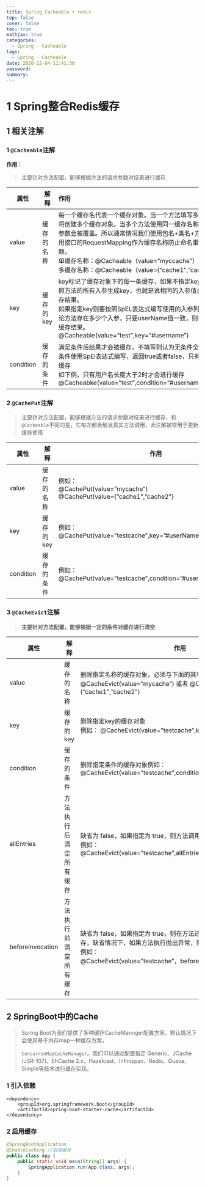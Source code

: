 ```yaml
---
title: Spring Cacheable + redis
top: false
cover: false
toc: true
mathjax: true
categories:
  - Spring - Cacheable
tags:
  - Spring - Cacheable
date: 2020-12-04 11:41:30
password:
summary:
---
```


# 1 Spring整合Redis缓存

## 1 相关注解

### 1 `@Cacheable`注解

**作用：**

> 主要针对方法配置，能够根据方法的请求参数对结果进行缓存

| 属性      | 解释       | 作用                                                         |
| --------- | ---------- | :----------------------------------------------------------- |
| value     | 缓存的名称 | 每一个缓存名代表一个缓存对象。当一个方法填写多个缓存名称时将创建多个缓存对象。当多个方法使用同一缓存名称时相同的缓存参数会被覆盖。所以通常情况我们使用包名+类名+方法名，或者使用接口的RequestMapping作为缓存名称防止命名重复引起的问题。   <br />单缓存名称：@Cacheable（value=“myccache”）<br />多缓存名称：@Cacheable（value={“cache1”,”cache2”}） |
| key       | 缓存的key  | key标记了缓存对象下的每一条缓存，如果不指定key则系统自动按照方法的所有入参生成key，也就是说相同的入参值会返回同样的缓存结果。<br />如果指定key则要按照SpEL表达式编写使用的入参列表。如下列无论方法存在多少个入参，只要userName值一致，则会返回相同的缓存结果。<br />@Cacheable(value=“test”,key=“#username”) |
| condition | 缓存的条件 | 满足条件后结果才会被缓存。不填写则认为无条件全部缓存<br />条件使用SpEl表达式编写，返回true或者false，只有为true才进行缓存<br />如下例，只有用户名长度大于2时才会进行缓存<br />@Cacheabke(value=“test”,condition=“#username.length()>2”) |

### 2 `@CachePut`注解

> 主要针对方法配置，能够根据方法的请求参数对结果进行缓存、和`@Cacheable`不同的是，它每次都会触发真实方法调用，此注解被常用于更新缓存使用

| 属性      | 解释       | 作用                                                         |
| --------- | ---------- | ------------------------------------------------------------ |
| value     | 缓存的名称 | 例如：<br/>@CachePut(value=”mycache”) <br/>@CachePut(value={”cache1”,”cache2”} |
| key       | 缓存的 key | 例如：<br/>@CachePut(value=”testcache”,key=”#userName”)      |
| condition | 缓存的条件 | 例如：<br/>@CachePut(value=”testcache”,condition=”#userName.length()>2”) |

### 3 `@CacheEvict`注解

> **主要针对方法配置，能够根据一定的条件对缓存进行清空**

| 属性             | 解释                   | 作用                                                         |
| ---------------- | ---------------------- | ------------------------------------------------------------ |
| value            | 缓存的名称             | 删除指定名称的缓存对象。必须与下面的其中一个参数配合使用例如： <br />@CacheEvict(value=”mycache”) 或者 @CacheEvict(value={”cache1”,”cache2”} |
| key              | 缓存的 key             | 删除指定key的缓存对象<br />例如： @CacheEvict(value=”testcache”,key=”#userName”) |
| condition        | 缓存的条件             | 删除指定条件的缓存对象例如： <br />@CacheEvict(value=”testcache”,condition=”#userName.length()>2”) |
| allEntries       | 方法执行后清空所有缓存 | 缺省为 false，如果指定为 true，则方法调用后将立即清空所有缓存。<br />例如：<br /> @CacheEvict(value=”testcache”,allEntries=true) |
| beforeInvocation | 方法执行前清空所有缓存 | 缺省为 false，如果指定为 true，则在方法还没有执行的时候就清空缓存，缺省情况下，如果方法执行抛出异常，则不会清空缓存。<br />例如：<br/>@CacheEvict(value=”testcache”，beforeInvocation=true)<br /> |

## 2 SpringBoot中的Cache

> Spring Boot为我们提供了多种缓存CacheMannger配置方案。默认情况下会使用基于内存map一种缓存方案，
>
> `ConcurrenMapCacheManager`。我们可以通过配置指定 Generic、JCache (JSR-107)、EhCache 2.x、Hazelcast、Infinispan、Redis、Guava、Simple等技术进行缓存实现。

### 1 引入依赖

```properties
<dependency>
    <groupId>org.springframework.boot</groupId>
    <artifactId>spring-boot-starter-cache</artifactId>
</dependency>
```

### 2 启用缓存

```java
@SpringBootApplication 
@EnableCaching //启用缓存
public class App {
    public static void main(String[] args) {
        SpringApplication.run(App.class, args);
    }
}
```

